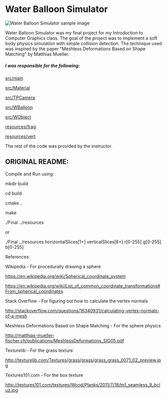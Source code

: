 # Water Balloon Simulator


![Water Balloon Simulator sample image](https://rskbeck.github.io/img/wbs/main.jpg)


Water Balloon Simulator was my final project for my Introduction to Computer Graphics class. The goal of the project was to implement a soft body physics simulation with simple collision detection. The technique used was inspired by the paper "Meshless Deformations Based on Shape Matching" by Matthias Mueller.


##### I was responsible for the following:

[src/main](src/main.cpp)

[src/Material](src/Material.cpp)

[src/TPCamera](src/TPCamera.cpp)

[src/WBalloon](src/WBalloon.cpp)

[src/WObject](src/WObject.cpp)

[resources/frag](resources/frag.glsl)

[resources/vert](resources/vert.glsl)


The rest of the code was provided by the instructor.




## ORIGINAL README:


Compile and Run using:


mkdir build

cd build

cmake ..

make

./Final ../resources


or


./Final ../resources horizontalSlices[1+] verticalSlices[6+] r[0-255] g[0-255] b[0-255]



References:


Wikipedia - For procedurally drawing a sphere

https://en.wikipedia.org/wiki/Spherical_coordinate_system

https://en.wikipedia.org/wiki/List_of_common_coordinate_transformations#From_spherical_coordinates


Stack Overflow - For figuring out how to calculate the vertex normals

http://stackoverflow.com/questions/16340931/calculating-vertex-normals-of-a-mesh


Meshless Deformations Based on Shape Matching - For the sphere physics

http://matthias-mueller-fischer.ch/publications/MeshlessDeformations_SIG05.pdf


Texturelib - For the grass texture

http://texturelib.com/Textures/grass/grass/grass_grass_0071_02_preview.jpg


Textures101.com - For the box texture

http://textures101.com/textures/Wood/Planks/2011/7/18/tn1_seamless_9_bcluz.jpg
